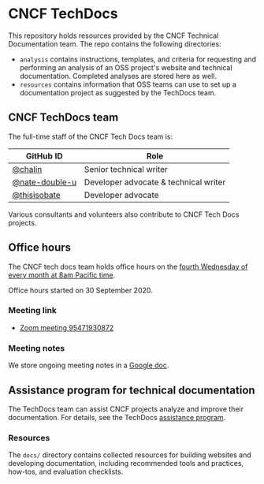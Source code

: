 # CNCF TechDocs

This repository holds resources provided by the CNCF Technical Documentation
team. The repo contains the following directories:

- `analysis` contains instructions, templates, and criteria for requesting and
  performing an analysis of an OSS project's website and technical
  documentation. Completed analyses are stored here as well.
- `resources` contains information that OSS teams can use to set up a
  documentation project as suggested by the TechDocs team.

## CNCF TechDocs team

The full-time staff of the CNCF Tech Docs team is:

<!-- markdownlint-disable line-length -->

| GitHub ID                                          | Role                                  |
| -------------------------------------------------- | ------------------------------------- |
| [@chalin](https://github.com/chalin)               | Senior technical writer               |
| [@nate-double-u](https://github.com/nate-double-u) | Developer advocate & technical writer |
| [@thisisobate](https://github.com/thisisobate)     | Developer advocate                    |

<!-- markdownlint-enable line-length -->
<!-- cSpell:ignore chalin nate thisisobate -->

Various consultants and volunteers also contribute to CNCF Tech Docs projects.

## Office hours

The CNCF tech docs team holds office hours on the [fourth Wednesday of every
month at 8am Pacific time][date-time].

Office hours started on 30 September 2020.

### Meeting link

- [Zoom meeting 95471930872]

### Meeting notes

We store ongoing meeting notes in a
[Google doc](https://docs.google.com/document/d/1roexHTLCrErYjNT2NEoRsVnn_YNbQzZ1gyXNK8hXR4Q/).

## Assistance program for technical documentation

The TechDocs team can assist CNCF projects analyze and improve their
documentation. For details, see the TechDocs
[assistance program](docs/assistance.md).

### Resources

The `docs/` directory contains collected resources for building websites and
developing documentation, including recommended tools and practices, how-tos,
and evaluation checklists.

[date-time]:
  https://tockify.com/cncf.public.events/monthly?search=CNCF%20Tech%20Writers%20Office%20Hours
[Zoom meeting 95471930872]:
  https://zoom-lfx.platform.linuxfoundation.org/meeting/95471930872?password=db1aa715-a60b-444c-8b14-71d44161a42e
